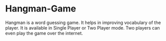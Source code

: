 # Hangman-Game
Hangman is a word guessing game. It helps in improving vocabulary of the player. It is available in Single Player or Two Player mode. Two players can even play the game over the internet.
